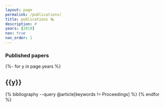 ```yaml
---
layout: page
permalink: /publications/
title: publications 🗞️
description: #
years: [2019]
nav: true
nav_order: 1
---
```

<!-- _pages/publications.md -->
<div class="publications">


### Published papers
{%- for y in page.years %}
  <h2 class="year">{{y}}</h2>
  {% bibliography --query @article[keywords != Proceedings] %}
{% endfor %}

</div>
